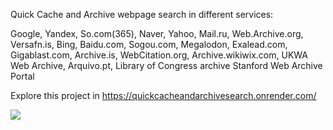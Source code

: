 Quick Cache and Archive webpage search in different services:


Google, Yandex, So.com(365), Naver, Yahoo, Mail.ru, Web.Archive.org, Versafn.is, Bing, Baidu.com, Sogou.com, Megalodon, Exalead.com, Gigablast.com, Archive.is, WebCitation.org, Archive.wikiwix.com, UKWA Web Archive, Arquivo.pt, Library of Congress archive Stanford Web Archive Portal



Explore this project in https://quickcacheandarchivesearch.onrender.com/


<a target="_blank" href="https://twitter.com/Ivan30394639" title="My Twitter"><img src="https://img.shields.io/badge/-@ivan30394639-1ca0f1?style=flat-square&labelColor=1ca0f1&logo=twitter&logoColor=white&link=https://twitter.com/Ivan30394639"></a>
